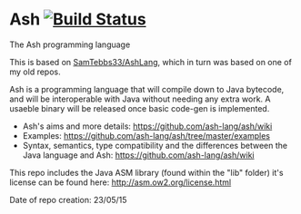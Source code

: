 # Ash [![Build Status](https://travis-ci.org/ash-lang/ash.svg?branch=master)](https://travis-ci.org/ash-lang/ash)
The Ash programming language

This is based on [SamTebbs33/AshLang](https://github.com/SamTebbs33/AshLang), which in turn was based on one of my old repos.

Ash is a programming language that will compile down to Java bytecode, and will be interoperable with Java without needing any extra work. A usaeble binary will be released once basic code-gen is implemented.

* Ash's aims and more details: https://github.com/ash-lang/ash/wiki
* Examples: https://github.com/ash-lang/ash/tree/master/examples
* Syntax, semantics, type compatibility and the differences between the Java language and Ash: https://github.com/ash-lang/ash/wiki

This repo includes the Java ASM library (found within the "lib" folder) it's license can be found here: http://asm.ow2.org/license.html

Date of repo creation: 23/05/15
